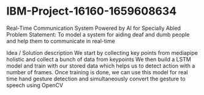 # IBM-Project-16160-1659608634
Real-Time Communication System Powered by AI for Specially Abled
Problem Statement:
  To model a system for aiding deaf and dumb people and help them to communicate in real-time
  
 Idea / Solution description
  We start by collecting key points from mediapipe holistic and collect a bunch of data from keypoints We then build a LSTM model and train with our stored data which helps us to detect action with a number of frames. Once training is done, we can use this model for real time hand gesture detection and simultaneously convert the gesture to speech using OpenCV
